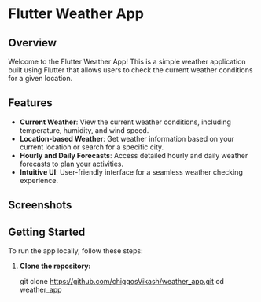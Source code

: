 # Flutter Weather App

## Overview

Welcome to the Flutter Weather App! This is a simple weather application built using Flutter that allows users to check the current weather conditions for a given location.

## Features

- **Current Weather**: View the current weather conditions, including temperature, humidity, and wind speed.
- **Location-based Weather**: Get weather information based on your current location or search for a specific city.
- **Hourly and Daily Forecasts**: Access detailed hourly and daily weather forecasts to plan your activities.
- **Intuitive UI**: User-friendly interface for a seamless weather checking experience.

## Screenshots




## Getting Started

To run the app locally, follow these steps:

1. **Clone the repository:**

   git clone https://github.com/chiggosVikash/weather_app.git
   cd weather_app
